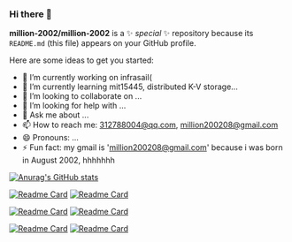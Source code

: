 ### Hi there 👋


**million-2002/million-2002** is a ✨ _special_ ✨ repository because its `README.md` (this file) appears on your GitHub profile.

Here are some ideas to get you started:

- 🔭 I’m currently working on infrasail(
- 🌱 I’m currently learning mit15445, distributed K-V storage...
- 👯 I’m looking to collaborate on ...
- 🤔 I’m looking for help with ...
- 💬 Ask me about ...
- 📫 How to reach me: 312788004@qq.com, million200208@gmail.com
- 😄 Pronouns: ...
- ⚡ Fun fact: my gmail is 'million200208@gmail.com' because i was born in August 2002, hhhhhhh

[![Anurag's GitHub stats](https://github-readme-stats.vercel.app/api?username=million-2002&count_private=true&show_icons=true&theme=radical)](https://github.com/anuraghazra/github-readme-stats)

[![Readme Card](https://github-readme-stats.vercel.app/api/pin/?username=million-2002&repo=Books_management&theme=prussian)](https://github.com/million-2002/Books_management)
[![Readme Card](https://github-readme-stats.vercel.app/api/pin/?username=million-2002&repo=million-2002.github.io&theme=prussian)](https://github.com/million-2002/million-2002.github.io)

[![Readme Card](https://github-readme-stats.vercel.app/api/pin/?username=million-2002&repo=Tutorials&theme=prussian)](https://github.com/million-2002/Tutorials)
[![Readme Card](https://github-readme-stats.vercel.app/api/pin/?username=million-2002&repo=rb_tree&theme=prussian)](https://github.com/million-2002/rb_tree)

[![Readme Card](https://github-readme-stats.vercel.app/api/pin/?username=million-2002&repo=my-diary&theme=prussian)](https://github.com/million-2002/my-diary)
[![Readme Card](https://github-readme-stats.vercel.app/api/pin/?username=million-2002&repo=protobuf_demo&theme=prussian)](https://github.com/million-2002/protobuf_demo)
